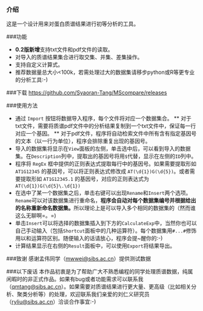 ### 介绍

这是一个设计用来对蛋白质谱结果进行初等分析的工具。

###功能
* <b>0.2版新增</b>支持txt文件和pdf文件的读取。
* 对导入的质谱结果集合进行取交集、并集、差集操作。
* 支持自定义计算式。
* 推荐数据量总大小<100k，若需处理过大的数据集请移步python或R等更专业的分析工具:-)

###下载
https://github.com/Syaoran-Tang/MScompare/releases

###使用方法
* 通过 `Import` 按钮将数据导入程序，每个文件将对应一个数据集合。
** 对于txt文件，需要将质谱pdf文件中的分析结果复制到一个txt文件中，保证每一行对应一个基因。
** 对于pdf文件，程序将自动检索文件中所有含有指定基因号的文本（以一行为单位），程序会排除重复出现的基因号。
* 导入的数据集将显示在`View`面板的左侧，单击选中后，可以看到导入的数据集。在`Description`列中，提取出的基因号将用`$`代替，显示在左侧的`ID`列中。
* 程序将 `RegEx` 框中提供的正则表达式提取每行中的基因号。如果需要提取形如 `AT1G12345` 的基因号，可以将正则表达式修改成 `AT(\d{1})G(\d{5})`。或者需要提取形如 `AT1G12345.1` 的基因号，对应的正则表达式为 `AT(\d{1})G(\d{5}\.\d{1})`
* 在选中了某一个数据集之后，单击右键可以出现`Rename`和`Insert`两个选项。`Rename`可以对该数据集进行重命名，<b>程序会自动对每个数据集编号并根据给出的名称重新命名数据集。</b>所以理论上是可以导入多个相同的数据集的（然而谁这么无聊啊=。=)
* 单击`Insert`可以将选择的数据集插入到下方的`CalculateExp`中，当然你也可以自己手动输入（包括`Shortcut`面板中的几种运算符）。每个数据集用`#...#`修饰用以和运算符区别。随便输入的话请放心，程序会提~醒你的:-)
* 计算结果显示在右侧的`Result`面板中，可以使用`Export`将结果导出。

###致谢
感谢孟伟同学（mwwei@sibs.ac.cn）提供测试数据

###以下废话
本作品初衷是为了帮助广大不熟悉编程的同学处理质谱数据，纯属闲暇时的非正式作品。如果有bug或者功能需求可以联系我（qmtang@sibs.ac.cn）。如果需要对质谱结果进行更大量、更高级（比如相关分析、聚类分析等）的处理，欢迎联系我们亲爱的刘仁义研究员（ryliu@sibs.ac.cn）洽谈合作事宜:-)
